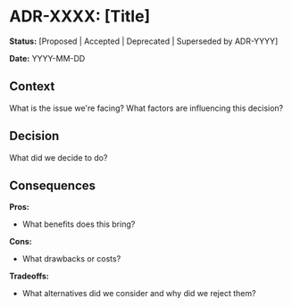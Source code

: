 # ADR-XXXX: [Title]

**Status:** [Proposed | Accepted | Deprecated | Superseded by ADR-YYYY]

**Date:** YYYY-MM-DD

## Context

What is the issue we're facing? What factors are influencing this decision?

## Decision

What did we decide to do?

## Consequences

**Pros:**
- What benefits does this bring?

**Cons:**
- What drawbacks or costs?

**Tradeoffs:**
- What alternatives did we consider and why did we reject them?
